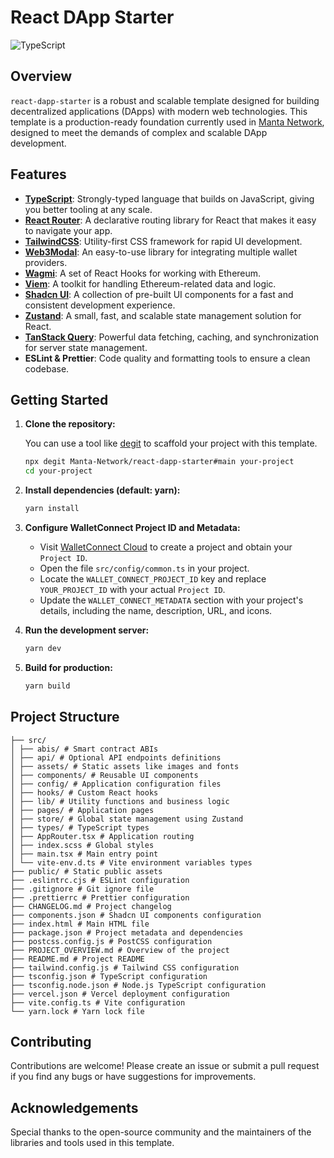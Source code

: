 # React DApp Starter

![TypeScript](https://img.shields.io/badge/language-typescript-%233178c6.svg)

## Overview

`react-dapp-starter` is a robust and scalable template designed for building decentralized applications (DApps) with modern web technologies. This template is a production-ready foundation currently used in [Manta Network](https://manta.network/), designed to meet the demands of complex and scalable DApp development.

## Features

- **[TypeScript](https://www.typescriptlang.org/)**: Strongly-typed language that builds on JavaScript, giving you better tooling at any scale.
- **[React Router](https://reactrouter.com/)**: A declarative routing library for React that makes it easy to navigate your app.
- **[TailwindCSS](https://tailwindcss.com/)**: Utility-first CSS framework for rapid UI development.
- **[Web3Modal](https://docs.walletconnect.com/appkit/react/core/installation)**: An easy-to-use library for integrating multiple wallet providers.
- **[Wagmi](https://wagmi.sh/)**: A set of React Hooks for working with Ethereum.
- **[Viem](https://viem.sh/)**: A toolkit for handling Ethereum-related data and logic.
- **[Shadcn UI](https://ui.shadcn.com/)**: A collection of pre-built UI components for a fast and consistent development experience.
- **[Zustand](https://github.com/pmndrs/zustand)**: A small, fast, and scalable state management solution for React.
- **[TanStack Query](https://tanstack.com/query/latest/docs/framework/react/overview)**: Powerful data fetching, caching, and synchronization for server state management.
- **ESLint & Prettier**: Code quality and formatting tools to ensure a clean codebase.

## Getting Started

1. **Clone the repository:**

   You can use a tool like [degit](https://github.com/Rich-Harris/degit) to scaffold your project with this template.

   ```bash
   npx degit Manta-Network/react-dapp-starter#main your-project
   cd your-project
   ```

2. **Install dependencies (default: yarn):**

   ```bash
   yarn install
   ```

3. **Configure WalletConnect Project ID and Metadata:**

   - Visit [WalletConnect Cloud](https://cloud.walletconnect.com) to create a project and obtain your `Project ID`.
   - Open the file `src/config/common.ts` in your project.
   - Locate the `WALLET_CONNECT_PROJECT_ID` key and replace `YOUR_PROJECT_ID` with your actual `Project ID`.
   - Update the `WALLET_CONNECT_METADATA` section with your project's details, including the name, description, URL, and icons.

4. **Run the development server:**

   ```bash
   yarn dev
   ```

5. **Build for production:**

   ```bash
   yarn build
   ```

## Project Structure

```plaintext
├── src/
│ ├── abis/ # Smart contract ABIs
│ ├── api/ # Optional API endpoints definitions
│ ├── assets/ # Static assets like images and fonts
│ ├── components/ # Reusable UI components
│ ├── config/ # Application configuration files
│ ├── hooks/ # Custom React hooks
│ ├── lib/ # Utility functions and business logic
│ ├── pages/ # Application pages
│ ├── store/ # Global state management using Zustand
│ ├── types/ # TypeScript types
│ ├── AppRouter.tsx # Application routing
│ ├── index.scss # Global styles
│ ├── main.tsx # Main entry point
│ └── vite-env.d.ts # Vite environment variables types
├── public/ # Static public assets
├── .eslintrc.cjs # ESLint configuration
├── .gitignore # Git ignore file
├── .prettierrc # Prettier configuration
├── CHANGELOG.md # Project changelog
├── components.json # Shadcn UI components configuration
├── index.html # Main HTML file
├── package.json # Project metadata and dependencies
├── postcss.config.js # PostCSS configuration
├── PROJECT_OVERVIEW.md # Overview of the project
├── README.md # Project README
├── tailwind.config.js # Tailwind CSS configuration
├── tsconfig.json # TypeScript configuration
├── tsconfig.node.json # Node.js TypeScript configuration
├── vercel.json # Vercel deployment configuration
├── vite.config.ts # Vite configuration
└── yarn.lock # Yarn lock file
```

## Contributing

Contributions are welcome! Please create an issue or submit a pull request if you find any bugs or have suggestions for improvements.

## Acknowledgements

Special thanks to the open-source community and the maintainers of the libraries and tools used in this template.
